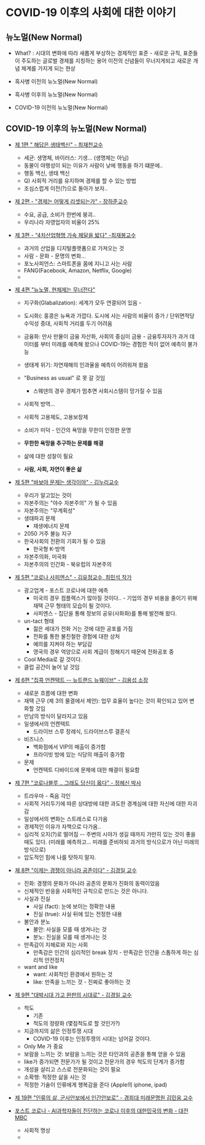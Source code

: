 # COVID-19 이후의 사회에 대한 이야기

## 뉴노멀(New Normal) 
* What? : 시대의 변화에 따라 새롭게 부상하는 경제적인 표준 - 새로운 규칙, 표준들이 주도하는 글로벌 경제를 지칭하는 용어 
이전의 신념들이 무너지게되고 새로운 개념 체계를 가지게 되는 현상 

* 흑사병 이전의 뉴노멀(New Normal)


* 흑사병 이후의 뉴노멀(New Normal)


* COVID-19 이전의 뉴노멀(New Normal)


## COVID-19 이후의 뉴노멀(New Normal)
* [제 1편 " 해답은 생태백신" - 최재천교수](https://www.youtube.com/watch?v=3F7KemRVFSw)
  - 세균: 생명체, 바이러스: 기생... (생명체는 아님)
  - 동물이 야행성이 되는 이유가 사람이 낮에 행동을 하기 떄문에.. 
  - 행동 백신, 생태 백신
  - Q) 사회적 거리를 유지하며 경제를 할 수 있는 방법 
  - 조심스럽게 이전(?)으로 돌아가 보자..
  
* [제 2편 - "경제는 어떻게 리셋되는가" - 장하준교수](https://www.youtube.com/watch?v=bV-_x7FkUDU)
  - 수요, 공급, 소비가 한번에 붕괴..
  - 우리나라 자영업자의 비율이 25% 
  
* [제 3편 - "4차산업혁명 가속 페달을 밟다" -최재봉교수](https://www.youtube.com/watch?v=xw2gu-wvNZ0)
  - 과거의 산업을 디지털플랫폼으로 가져오는 것
  - 사람 - 문화 - 문명의 변화... 
  - 포노사피언스: 스마트폰을 몸에 지니고 사는 사람 
  - FANG(Facebook, Amazon, Netflix, Google)
  - 

* [제 4편 "뉴노멀, 현체제는 무너전다"](https://www.youtube.com/watch?v=AY6zCCt5Swk)
  - 지구화(Glabalization): 세계가 모두 연결되어 있음 - 
  - 도시화(: 홍콩은 뉴욕과 가깝다. 도시에 사는 사람의 비율이 증가  / 단위면적당 수익성 증대, 사회적 거리를 두기 어려움 
  - 금융화: 만사 만물이 금융 자산화, 사회의 중심이 금용 - 금융투자자가 과거 데이터를 부터 미래를 예측해 왔으나 COVID-19는 경험한 적이 없어 예측이 불가능 
           
  - 생태계 위기: 자연재해의 인과율을 예측이 어려워져 왔음 
  - "Business as usual" 로 못 갈 것임
    + 스웨덴의 경우 경제가 멈추면 사회시스템이 망가질 수 있음
  - 사회적 방역... 
  - 사회적 고용제도, 고용보장제
  - 소비가 미덕 - 인간의 욕망을 무한이 인정한 문명 
  - **무한한 욕망을 추구하는 문제를 해결** 
  - 삶에 대한 성찰이 필요 
  - **사람, 사회, 자연이 좋은 삶** 
  
* [제 5편 "바보야 문제는 생각이야" - 김누리교수](https://www.youtube.com/watch?v=iJiu_G3hYgU)
  - 우리가 알고있는 것이 
  - 자본주의는 "야수 자본주의" 가 될 수 있음 
  - 자본주의는 "무계획성"
  - 생태파괴 문제
    + 재생에너지 문제 
  - 2050 거주 불능 지구
  - 한국사회의 전환의 기회가 될 수 있음 
    + 한국형 K-방역
  - 자본주의화, 미국화 
  - 자본주의의 인간화 - 북유럽의 자본주의 
  
* [제 5편 "코로나 사피엔스" - 김유정교수, 최민석 작가](https://www.youtube.com/watch?v=Jenb9QmhV5k)
  - 광고업계 - 포스트 코로나에 대한 에측 
    + 미국의 경우 컴플렉스가 많아질 것이다.. - 기업의 경우 비용을 줄이기 위해 재택 근무 형태의 모습이 될 것이다. 
    + 사피엔스 - 집단을 통해 정보의 공유(사화화)를 통해 발전해 왔다.
  - un-tact 형태
    + 젊은 세대가 전화 거는 것에 대한 공포를 가짐 
    + 전화를 통한 불친철한 경험에 대한 상처
    + 예의를 지켜야 하는 부담감
    + 영국의 경우 억양으로 사회 계급이 정해지기 때문에 전화공포 중 
  - Cool Media로 갈 것이다.
  - 클럽 공간이 늘어 날 것임 
  
* [제 6편 "집콕 언켄택트 -- 뉴트랜드 뉴웨이브" - 김용섭 소장](https://www.youtube.com/watch?v=X_DAMDtQOis)
  - 새로운 흐름에 대한 변화 
  - 재택 근무 (제 3의 물결에서 제안): 업무 효율이 높다는 것이 확인되고 있어 변화할 것임
  - 만남의 방식이 달라지고 있음 
  - 일생에서의 언켄텍트 
     + 드라이브 스루 장례식, 드라이브스루 결혼식
  - 비즈니스 
    + 백화점에서 VIP의 매출이 증가함 
    + 프라이빗 방에 있는 식당의 매출이 중가함    
  - 문제
    + 언켄텍트 디바이드에 문제에 대한 해결이 필요함 
    
* [제 7편 "코로나블루 .. 그래도 당신이 옳다" - 정헤신 박사](https://www.youtube.com/watch?v=OlSRY9x2b90)
  - 트라우마 - 죽음 각인 
  - 사회적 거리두기에 따른 상대방에 대한 과도한 경계심에 대한 자신에 대한 자괴감 
  - 일상에서의 변화는 스트레스로 다가옴 
  - 경제적인 이유가 자책으로 다가옴.. 
  - 심리적 오지(?)로 떨어짐 -- 주변의 시야가 생길 때까지 가만히 있는 것이 좋을 때도 있다. (미래를 예측하고... 미래를 준비하되 과거의 방식으로가 아닌 미래의 방식으로)
  - 압도적인 힘에 나를 탓하지 말자. 
  
* [졔 8편 "이제는 경쟁이 아니라 공존이다" - 김경일 교수](https://www.youtube.com/watch?v=ktL0zNkArbM)
  - 진화: 경쟁의 문화가 아니라 공존의 문화가 진화의 동력이었음 
  - 신체적인 반응을 사회적인 규칙으로 만드는 것은 아니다.
  - 사실과 진실
    + 사실 (fact): 눈에 보이는 정확한 내용
    + 진실 (true): 사실 뒤에 있는 전정한 내용 
  - 불안과 분노
    + 불안: 사실을 모를 때 생겨나는 것
    + 분노: 진실을 모를 때 생겨나는 것
  - 만족감이 지헤로와 지는 사회
    + 만족감은 인간의 심리적인 break 장치 - 만족감은 인간을 스톱하게 하는 심리적 안전정치 
  - want and like
    + want: 사회적인 환경에서 원하는 것
    + like: 만족을 느끼는 것 - 진짜로 좋아하는 것 
    
* [제 9편 "대박시대 가고 완판의 시대로" - 김경일 교수](https://www.youtube.com/watch?v=trRQ-7Y9Wgo)
  - 척도
    + 기존
    + 척도의 정량화 (몇점척도로 할 것인가?)
  - 지금까지의 삶은 인정투쟁 시대 
    + COVID-19 이후는 인정투쟁의 시대는 넘어갈 것이다. 
  - Only Me 가 중요 
  - 보람을 느끼는 것: 보람을 느끼는 것은 타인과의 공존을 통해 얻을 수 있음 
  - like가 증가되면 전문가가 될 것이고 전문가의 경우 척도의 단계가 증가함 
  - 개성을 살리고 스스로 전문화되는 것이 필요
  - 소확행: 적정한 삶을 사는 것
  - 적정한 기술이 인류에게 행복감을 준다 (Apple의 iphone, ipad)
  
* [제 19편 "인류의 삶, 군사안보에서 인간안보로" - 경희대 미래문명원 김민웅 교수](https://youtu.be/bjaWKOcKHL4)


* [포스트 코로나 - AI과학자들이 진단하는 코로나 이후의 대한민국의 변화 - 대전 MBC](https://www.youtube.com/watch?v=RKqb1M5d-io)  
  - 사회적 명상 
  - 
  
  


    
  
 
     
    

